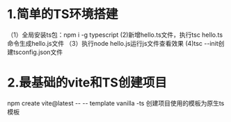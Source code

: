 # 1.简单的TS环境搭建
（1）全局安装ts包：npm i -g typescript
(2)新增hello.ts文件，执行tsc hello.ts命令生成hello.js文件
（3）执行node hello.js运行js文件查看效果
(4)tsc --init创建tsconfig.json文件
# 2.最基础的vite和TS创建项目
npm create vite@latest
-- -- template vanilla -ts 创建项目使用的模板为原生ts模板